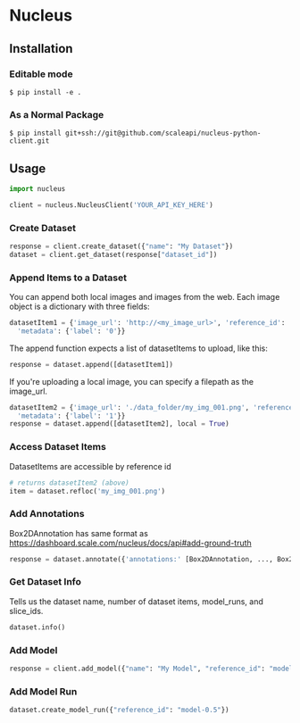 # Nucleus

## Installation

### Editable mode

`$ pip install -e . `

### As a Normal Package

`$ pip install git+ssh://git@github.com/scaleapi/nucleus-python-client.git`

## Usage

```python
import nucleus

client = nucleus.NucleusClient('YOUR_API_KEY_HERE')
```

### Create Dataset

```python
response = client.create_dataset({"name": "My Dataset"})
dataset = client.get_dataset(response["dataset_id"])
```

### Append Items to a Dataset
You can append both local images and images from the web.
Each image object is a dictionary with three fields:
```python
datasetItem1 = {'image_url': 'http://<my_image_url>', 'reference_id': 'my_image_name.jpg',
  'metadata': {'label': '0'}}
```

The append function expects a list of datasetItems to upload, like this:
```python
response = dataset.append([datasetItem1])
```

If you're uploading a local image, you can specify a filepath as the image_url.
```python
datasetItem2 = {'image_url': './data_folder/my_img_001.png', 'reference_id': 'my_img_001.png',
  'metadata': {'label': '1'}}
response = dataset.append([datasetItem2], local = True)
```

### Access Dataset Items
DatasetItems are accessible by reference id
```python
# returns datasetItem2 (above)
item = dataset.refloc('my_img_001.png')
```

### Add Annotations
Box2DAnnotation has same format as https://dashboard.scale.com/nucleus/docs/api#add-ground-truth
```python
response = dataset.annotate({'annotations:' [Box2DAnnotation, ..., Box2DAnnotation]});
```

### Get Dataset Info
Tells us the dataset name, number of dataset items, model_runs, and slice_ids.
```python
dataset.info()
```

### Add Model

```python
response = client.add_model({"name": "My Model", "reference_id": "model-0.5", "metadata": {"iou_thr": 0.5}})
```

### Add Model Run

```python
dataset.create_model_run({"reference_id": "model-0.5"})
```

